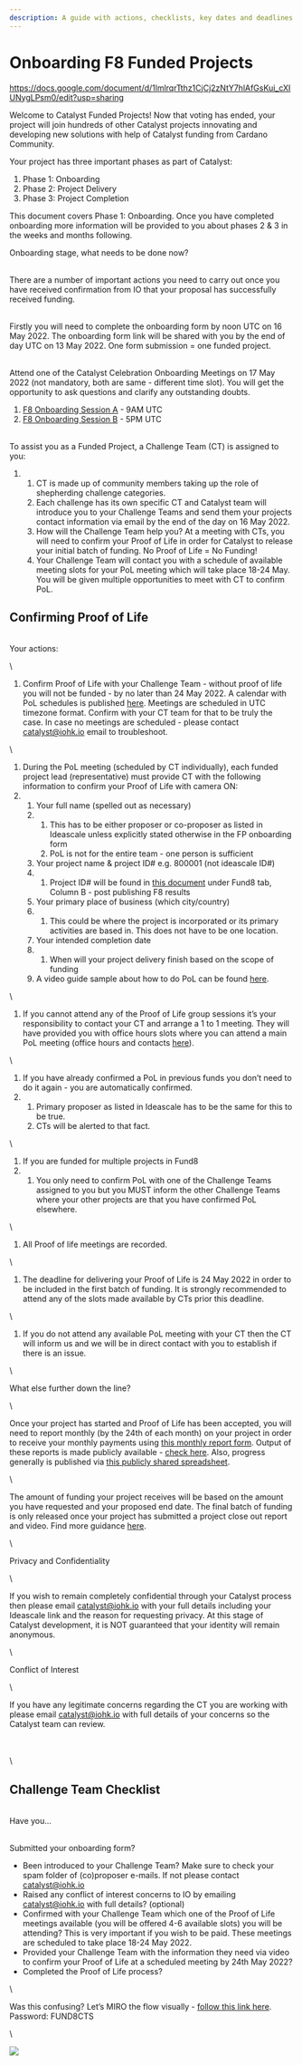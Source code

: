 ```yaml
---
description: A guide with actions, checklists, key dates and deadlines
---
```


# Onboarding F8 Funded Projects

https://docs.google.com/document/d/1lmlrqrTthz1CjCj2zNtY7hlAfGsKui_cXIUNygLPsm0/edit?usp=sharing

Welcome to Catalyst Funded Projects! Now that voting has ended, your project will join hundreds of other Catalyst projects innovating and developing new solutions with help of Catalyst funding from Cardano Community.&#x20;

Your project has three important phases as part of Catalyst:

1. Phase 1: Onboarding&#x20;
2. Phase 2: Project Delivery
3. Phase 3: Project Completion

This document covers Phase 1: Onboarding. Once you have completed onboarding more information will be provided to you about phases 2 & 3 in the weeks and months following.

Onboarding stage, what needs to be done now?&#x20;

\
There are a number of important actions you need to carry out once you have received confirmation from IO that your proposal has successfully received funding.&#x20;

\
Firstly you will need to complete the onboarding form by noon UTC on 16 May 2022. The onboarding form link will be shared with you by the end of day UTC on 13 May 2022. One form submission = one funded project.

\
Attend one of the Catalyst Celebration Onboarding Meetings on 17 May 2022 (not mandatory, both are same - different time slot). You will get the opportunity to ask questions and clarify any outstanding doubts.&#x20;

1. [F8 Onboarding Session A](https://bit.ly/F8-Onboarding-A) - 9AM UTC
2. [F8 Onboarding Session B](https://bit.ly/F8-Onboarding-B) - 5PM UTC

\
To assist you as a Funded Project, a Challenge Team (CT) is assigned to you:&#x20;

1.
   1. CT is made up of community members taking up the role of shepherding challenge categories.&#x20;
   2. Each challenge has its own specific CT and Catalyst team will introduce you to your Challenge Teams and send them your projects contact information via email by the end of the day on 16 May 2022.
   3. How will the Challenge Team help you? At a meeting with CTs, you will need to confirm your Proof of Life in order for Catalyst to release your initial batch of funding. No Proof of Life = No Funding!
   4. Your Challenge Team will contact you with a schedule of available meeting slots for your PoL meeting which will take place 18-24 May. You will be given multiple opportunities to meet with CT to confirm PoL.

## Confirming Proof of Life&#x20;

\
Your actions:

\


1. Confirm Proof of Life with your Challenge Team - without proof of life you will not be funded - by no later than 24 May 2022. A calendar with PoL schedules is published [here](https://docs.google.com/spreadsheets/u/2/d/1bIZHfNYeSJSSpSXfpDG9Ny4f6Gm9aTOexL1DuqJfwgU/edit). Meetings are scheduled in UTC timezone format. Confirm with your CT team for that to be truly the case. In case no meetings are scheduled - please contact [catalyst@iohk.io](mailto:catalyst@iohk.io) email to troubleshoot.&#x20;

\


1. During the PoL meeting (scheduled by CT individually), each funded project lead (representative) must provide CT with the following information to confirm your Proof of Life with camera ON:
2.
   1. Your full name (spelled out as necessary)&#x20;
   2.
      1. This has to be either proposer or co-proposer as listed in Ideascale unless explicitly stated otherwise in the FP onboarding form
      2. PoL is not for the entire team - one person is sufficient
   3. Your project name & project ID# e.g. 800001 (not ideascale ID#)
   4.
      1. Project ID# will be found in [this document](https://bit.ly/FundedProjectsReporting) under Fund8 tab, Column B - post publishing F8 results
   5. Your primary place of business (which city/country)&#x20;
   6.
      1. This could be where the project is incorporated or its primary activities are based in. This does not have to be one location.&#x20;
   7. Your intended completion date
   8.
      1. When will your project delivery finish based on the scope of funding
   9. A video guide sample about how to do PoL can be found [here](https://drive.google.com/drive/u/2/folders/15935ULjwPPHj-Ktzn3Gdai\_MPuK3K3Tb?pli=1).

\


1. If you cannot attend any of the Proof of Life group sessions it’s your responsibility to contact your CT and arrange a 1 to 1 meeting. They will have provided you with office hours slots where you can attend a main PoL meeting (office hours and contacts [here](https://docs.google.com/spreadsheets/u/2/d/1bIZHfNYeSJSSpSXfpDG9Ny4f6Gm9aTOexL1DuqJfwgU/edit)).

\


1. If you have already confirmed a PoL in previous funds you don’t need to do it again - you are automatically confirmed.
2.
   1. Primary proposer as listed in Ideascale has to be the same for this to be true.&#x20;
   2. CTs will be alerted to that fact.

\


1. If you are funded for multiple projects in Fund8
2.
   1. You only need to confirm PoL with one of the Challenge Teams assigned to you but you MUST inform the other Challenge Teams where your other projects are that you have confirmed PoL elsewhere.&#x20;

\


1. All Proof of life meetings are recorded.

\


1. The deadline for delivering your Proof of Life is 24 May 2022 in order to be included in the first batch of funding. It is strongly recommended to attend any of the slots made available by CTs prior this deadline.&#x20;

\


1. If you do not attend any available PoL meeting with your CT then the CT will inform us and we will be in direct contact with you to establish if there is an issue.&#x20;

\


What else further down the line?

\


Once your project has started and Proof of Life has been accepted, you will need to report monthly (by the 24th of each month) on your project in order to receive your monthly payments using [this monthly report form](https://bit.ly/CatalystMonthlyReport). Output of these reports is made publicly available - [check here](https://bit.ly/Funded-Projects-Reports). Also, progress generally is published via [this publicly shared spreadsheet](https://bit.ly/FundedProjectsReporting).&#x20;

\


The amount of funding your project receives will be based on the amount you have requested and your proposed end date. The final batch of funding is only released once your project has submitted a project close out report and video. Find more guidance [here](https://drive.google.com/drive/folders/1SSW2afDX5w30aTZYF3p7o7rLUep7v0TJ). &#x20;

\


Privacy and Confidentiality&#x20;

\


If you wish to remain completely confidential through your Catalyst process then please email [catalyst@iohk.io](mailto:catalyst@iohk.io) with your full details including your Ideascale link and the reason for requesting privacy. At this stage of Catalyst development, it is NOT guaranteed that your identity will remain anonymous.&#x20;

\


Conflict of Interest&#x20;

\


If you have any legitimate concerns regarding the CT you are working with please email [catalyst@iohk.io](mailto:catalyst@iohk.io) with full details of your concerns so the Catalyst team can review.

\
\
\


## Challenge Team Checklist

\
Have you…

\
Submitted your onboarding form?

* Been introduced to your Challenge Team? Make sure to check your spam folder of (co)proposer e-mails. If not please contact [catalyst@iohk.io](mailto:catalyst@iohk.io)
* Raised any conflict of interest concerns to IO by emailing [catalyst@iohk.io](mailto:catalyst@iohk.io) with full details? (optional)
* Confirmed with your Challenge Team which one of the Proof of Life meetings available (you will be offered 4-6 available slots) you will be attending? This is very important if you wish to be paid. These meetings are scheduled to take place 18-24 May 2022.
* Provided your Challenge Team with the information they need via video to confirm your Proof of Life at a scheduled meeting by 24th May 2022?&#x20;
* Completed the Proof of Life process?

\


Was this confusing? Let’s MIRO the flow visually - [follow this link here](https://miro.com/app/board/uXjVO4r7A\_c=/?share\_link\_id=197153595159). Password: FUND8CTS

\


![](https://lh3.googleusercontent.com/0w5O1OauUg8Z4u3Ezw4gRB7EDZ21WPjNvCFl9NoeKH10AQjv8ws5ACXAz7YfujxxqFDnfOeWQAMu-Ld53dCiValnuPCqlB2sEqsr1H80ZI9Ay0\_EOuBEiaT1S8NbkOHeJfp5u4f1OTCuNcpXMw)
